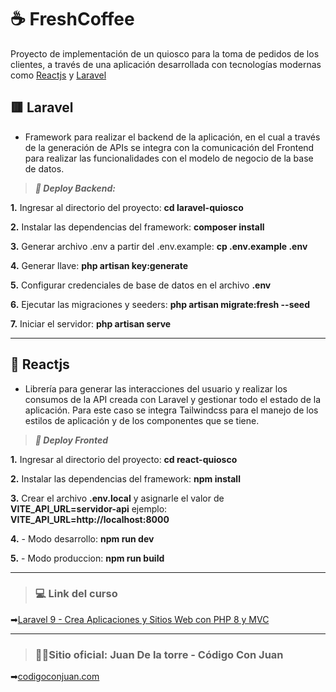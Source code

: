 # ☕ FreshCoffee

Proyecto de implementación de un quiosco para la toma de pedidos de los clientes, a través de una aplicación desarrollada con tecnologías modernas como  [Reactjs](https://reactjs.org/) y [Laravel](https://laravel.com/)

## 🟥 Laravel
* Framework para realizar el backend de la aplicación, en el cual a través de la generación de APIs se integra con la comunicación del Frontend para realizar las funcionalidades con el modelo de negocio de la base de datos. 
> ***🚀 Deploy Backend:***

**1.** Ingresar al directorio del proyecto: **cd laravel-quiosco**

**2.** Instalar las dependencias del framework: **composer install**

**3.** Generar archivo .env a partir del .env.example: **cp .env.example .env**

**4.** Generar llave: **php artisan key:generate**

**5.** Configurar credenciales de base de datos en el archivo **.env**

**6.** Ejecutar las migraciones y seeders: **php artisan migrate:fresh --seed**

**7.** Iniciar el servidor: **php artisan serve**

***



## 🔵 Reactjs
* Librería para generar las interacciones del usuario y realizar los consumos de la API creada con Laravel y gestionar todo el estado de la aplicación. Para este caso se integra Tailwindcss para el manejo de los estilos de aplicación y de los componentes que se tiene.
> ***🚀 Deploy Fronted***

**1.** Ingresar al directorio del proyecto: **cd react-quiosco**

**2.** Instalar las dependencias del framework: **npm install**

**3.** Crear el archivo **.env.local** y asignarle el valor de **VITE_API_URL=servidor-api** ejemplo: **VITE_API_URL=http://localhost:8000**

**4.** - Modo desarrollo: **npm run dev**

**5.** - Modo produccion: **npm run build**


***


> ### 💻 Link del curso
➡[Laravel 9 - Crea Aplicaciones y Sitios Web con PHP 8 y MVC](https://www.udemy.com/course/curso-laravel-crea-aplicaciones-y-sitios-web-con-php-y-mvc/?couponCode=FEB2023)

***

> ### 👨‍💻Sitio oficial: Juan De la torre - Código Con Juan
➡[codigoconjuan.com](https://codigoconjuan.com/)


